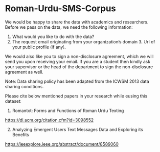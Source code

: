 # Roman-Urdu-SMS-Corpus
We would be happy to share the data with academics and researchers. Before we pass on the data, we need the following information:  
  1. What would you like to do with the data?  
  2. The request email originating from your organization’s domain 3. Url of your public profile (if any).
  
We would also like you to sign a non-disclosure agreement, which we will send you upon receiving your email. If you are a student then kindly ask your supervisor or the head of the department to sign the non-disclosure agreement as well.  

Note: Data sharing policy has been adapted from the ICWSM 2013 data sharing conditions.

Please cite below mentioned papers in your research while eusing this dataset:

1. Romantxt: Forms and Functions of Roman Urdu Texting 

https://dl.acm.org/citation.cfm?id=3098552 

2. Analyzing Emergent Users Text Messages Data and Exploring its Benefits 

https://ieeexplore.ieee.org/abstract/document/8589060
